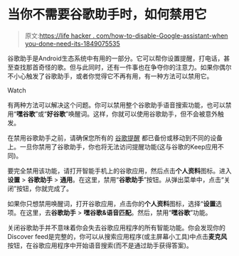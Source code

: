 # 当你不需要谷歌助手时，如何禁用它

> 原文:[https://life hacker . com/how-to-disable-Google-assistant-when you-done-need-its-1849075535](https://lifehacker.com/how-to-disable-google-assistant-when-you-dont-need-its-1849075535)

谷歌助手是Android生态系统中有用的一部分。它可以帮你设置提醒，打电话，甚至查找那首奇怪的歌。但与此同时，还有一件事也在争夺你的注意力。如果你偶尔不小心触发了谷歌助手，或者你觉得它不再有用，有一种方法可以禁用它。

Watch

有两种方法可以解决这个问题。你可以禁用整个谷歌助手语音搜索功能，也可以禁用“**嘿谷歌**”或“**好谷歌**”唤醒词。这样，你就可以使用谷歌助手，但不会被意外触发。

在禁用谷歌助手之前，请确保您所有的 [谷歌提醒](https://lifehacker.com/the-best-ways-to-use-google-assistant-s-reminders-1838294120) 都已备份或移动到不同的设备上。一旦你禁用了谷歌助手，你也将无法访问提醒功能(这与谷歌的Keep应用不同)。

要完全禁用该功能，请打开智能手机上的谷歌应用，然后点击**个人资料**图标。进入**设置** > **谷歌助手** > **通用**。在这里，禁用“**谷歌助手**”按钮。从弹出菜单中，点击“关闭”按钮，你就完成了。

如果你只想禁用唤醒词，打开谷歌应用，点击你的**个人资料**图标，选择“**设置**选项。在这里，去**谷歌助手** > **嘿谷歌&语音匹配**。然后，禁用“**嘿谷歌**”功能。

关闭谷歌助手并不意味着你会失去谷歌应用程序的所有智能功能。你会发现你的Discover feed是完整的，你可以从搜索应用程序(或主屏幕小工具)中点击**麦克风**按钮，在谷歌应用程序中开始语音搜索(而不是通过助手获得答案)。